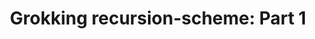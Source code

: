 ---
title: ! 'Grokking recursion-scheme: Part 1'
url: http://jozefg.bitbucket.org/posts/2014-05-19-like-recursion-but-cooler.html
authors:
- Danny Gratzer
type: article
tags:
- recursion schemes
doHaskell-type: blog post
---